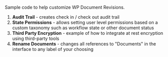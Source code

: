 Sample code to help customize WP Document Revisions.

1. **Audit Trail** - creates check in / check out audit trail
1. **State Permissions** - allows setting user level permissions based on a custom taxonomy such as workflow state or other document status
1. **Third Party Encryption** - example of how to integrate at rest encryption using third-party tools
1. **Rename Documents** - changes all references to "Documents" in the interface to any label of your choosing